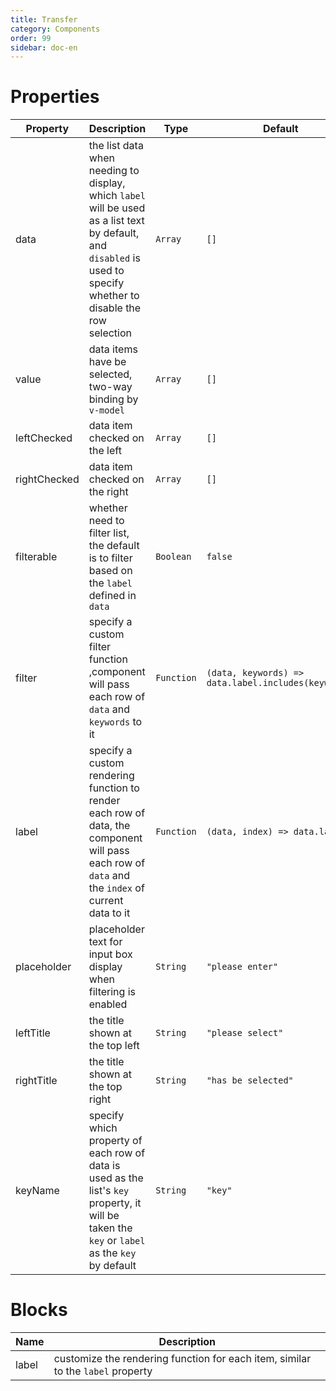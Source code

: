 ```yaml
---
title: Transfer
category: Components
order: 99 
sidebar: doc-en
---
```


# Properties

| Property | Description | Type | Default |
| --- | --- | --- | --- |
| data | the list data when needing to display, which `label` will be used as a list text by default, and `disabled` is used to specify whether to disable the row selection | `Array` | `[]` |
| value | data items have be selected, two-way binding by `v-model` | `Array` | `[]` |
| leftChecked | data item checked on the left | `Array` | `[]` |
| rightChecked | data item checked on the right | `Array` | `[]` |
| filterable | whether need to filter list, the default is to filter based on the `label` defined in `data` | `Boolean` | `false` |
| filter | specify a custom filter function ,component will pass each row of `data` and  `keywords` to it | `Function` | `(data, keywords) => data.label.includes(keywords)` |
| label | specify a custom rendering function to render each row of data, the component will pass each row of `data` and the `index` of current data to it| `Function` | `(data, index) => data.label` |
| placeholder | placeholder text for input box display when filtering is enabled | `String` | `"please enter"` |
| leftTitle | the title shown at the top left | `String` | `"please select"` |
| rightTitle | the title shown at the top right | `String` | `"has be selected"` |
| keyName | specify which property of each row of data is used as the list's `key` property, it will be taken the `key` or `label` as the `key` by default | `String` | `"key"` |

# Blocks

| Name | Description |
| --- | --- |
| label | customize the rendering function for each item, similar to the `label` property |

